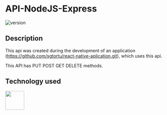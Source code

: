# API-NodeJS-Express

![version](https://img.shields.io/badge/version-1.0.0-blue.svg)   

## Description
This api was created during the development of an application (https://github.com/sgtortu/react-native-aplication.git), which uses this api.

This API has PUT POST GET DELETE methods.


## Technology used

<img src="https://upload.wikimedia.org/wikipedia/commons/d/d9/Node.js_logo.svg" width="60" height="60" />
